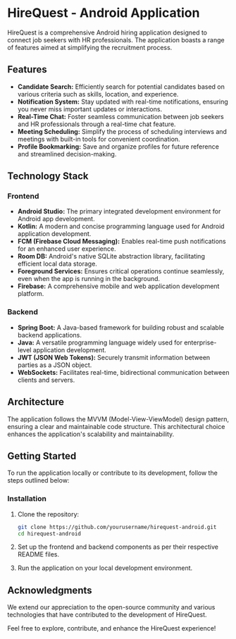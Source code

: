 # HireQuest - Android Application

HireQuest is a comprehensive Android hiring application designed to connect job seekers with HR professionals. The application boasts a range of features aimed at simplifying the recruitment process.

## Features

- **Candidate Search:** Efficiently search for potential candidates based on various criteria such as skills, location, and experience.
- **Notification System:** Stay updated with real-time notifications, ensuring you never miss important updates or interactions.
- **Real-Time Chat:** Foster seamless communication between job seekers and HR professionals through a real-time chat feature.
- **Meeting Scheduling:** Simplify the process of scheduling interviews and meetings with built-in tools for convenient coordination.
- **Profile Bookmarking:** Save and organize profiles for future reference and streamlined decision-making.

## Technology Stack

### Frontend

- **Android Studio:** The primary integrated development environment for Android app development.
- **Kotlin:** A modern and concise programming language used for Android application development.
- **FCM (Firebase Cloud Messaging):** Enables real-time push notifications for an enhanced user experience.
- **Room DB:** Android's native SQLite abstraction library, facilitating efficient local data storage.
- **Foreground Services:** Ensures critical operations continue seamlessly, even when the app is running in the background.
- **Firebase:** A comprehensive mobile and web application development platform.

### Backend

- **Spring Boot:** A Java-based framework for building robust and scalable backend applications.
- **Java:** A versatile programming language widely used for enterprise-level application development.
- **JWT (JSON Web Tokens):** Securely transmit information between parties as a JSON object.
- **WebSockets:** Facilitates real-time, bidirectional communication between clients and servers.

## Architecture

The application follows the MVVM (Model-View-ViewModel) design pattern, ensuring a clear and maintainable code structure. This architectural choice enhances the application's scalability and maintainability.

## Getting Started

To run the application locally or contribute to its development, follow the steps outlined below:

### Installation

1. Clone the repository:
    ```bash
    git clone https://github.com/yourusername/hirequest-android.git
    cd hirequest-android
    ```

2. Set up the frontend and backend components as per their respective README files.

3. Run the application on your local development environment.

## Acknowledgments

We extend our appreciation to the open-source community and various technologies that have contributed to the development of HireQuest.

Feel free to explore, contribute, and enhance the HireQuest experience!
